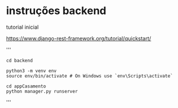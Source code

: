 # instruções backend

tutorial inicial

https://www.django-rest-framework.org/tutorial/quickstart/

'''

    cd backend

    python3 -m venv env
    source env/bin/activate # On Windows use `env\Scripts\activate`

    cd appCasamento
    python manager.py runserver

'''
